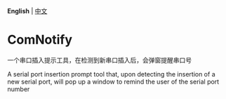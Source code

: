 **English** | [中文](README_zh.md)
# ComNotify
一个串口插入提示工具，在检测到新串口插入后，会弹窗提醒串口号

A serial port insertion prompt tool that, upon detecting the insertion of a new serial port, will pop up a window to remind the user of the serial port number
